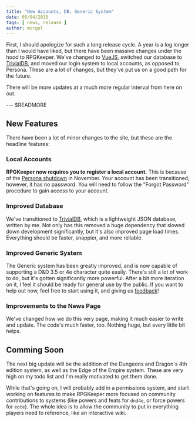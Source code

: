 ```yaml
---
title: "New Accounts, DB, Generic System"
date: 05/04/2016
tags: [ news, release ]
author: morgul
---
```


First, I should apologize for such a long release cycle. A year is a log longer than I would have liked, but there have
been massive changes under the hood to RPGKeeper. We've changed to [VueJS], switched our database to [TrivialDB], and
moved our login system to local accounts, as opposed to Persona. These are a lot of changes, but they've put us on a
good path for the future.

There will be more updates at a much more regular interval from here on out.

[VueJS]: http://vuejs.org/
[TrivialDB]: https://github.com/Morgul/trivialdb

--- $READMORE

## New Features

There have been a lot of minor changes to the site, but these are the headline features:

### Local Accounts

**RPGKeeper now requires you to register a local account.** This is because of the [Persona shutdown] in November. Your
account has been transitioned, however, it has no password. You will need to follow the "Forgot Password" procedure to 
gain access to your account.

### Improved Database

We've transitioned to [TrivialDB], which is a lightweight JSON database, written by me. Not only has this removed a huge
dependency that slowed down development significantly, but it's also improved page load times. Everything should be
faster, snappier, and more reliable.

### Improved Generic System

The Generic system has been greatly improved, and is now capable of supporting a D&D 3.5 or 4e character quite easily.
There's still a lot of work to do, but it's gotten significantly more powerful. After a bit more iteration on it, I feel
it should be ready for general use by the public. If you want to help out now, feel free to start using it, and giving
us [feedback]!

### Improvements to the News Page

We've changed how we do this very page, making it much easier to write and update. The code's much faster, too. Nothing
huge, but every little bit helps.

## Comming Soon

The next big update will be the addition of the Dungeons and Dragon's 4th edition system, as well as the Edge of the
Empire system. These are very high on my todo list and I'm really motivated to get them done.

While that's going on, I will probably add in a permissions system, and start working on features to make RPGKeeper more
focused on community contributions to systems (like powers and feats for `dnd4e`, or force powers for `eote`). The whole
idea is to allow the community to put in everything players need to reference, like an interactive wiki.

[Persona shutdown]: https://wiki.mozilla.org/Identity/Persona_Shutdown_Guidelines_for_Reliers
[feedback]: https://github.com/Morgul/rpgkeeper/issues "RPGKeeper Issues"